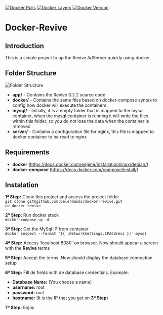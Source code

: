 [![Docker Pulls](https://img.shields.io/docker/pulls/delermando/docker-revive.svg?maxAge=2592000)]() [![Docker Layers](https://images.microbadger.com/badges/image/delermando/docker-revive.svg)](http://microbadger.com/images/delermando/locust-load-test:1.0 "Get your own image badge on microbadger.com") [![Docker Version](https://images.microbadger.com/badges/version/delermando/docker-revive.svg)](http://microbadger.com/images/delermando/locust-load-test:1.0 "Get your own version badge on microbadger.com") 

# Docker-Revive  
## Introduction
This is a simple project to up  the Revive AdServer quickly using docker.

## Folder Structure
![Folder Structure](https://s4.postimg.org/ams946cbx/folder-structure.png)
- **app/** - Contains the Revive 3.2.2 source code
- **docker/** - Contains the same files based on docker-compose syntax to config how docker will execute the containers
- **mysql/** - Initially, it Is a empty folder that is mapped to the mysql container, when the mysql container is running it will write the files within this folder, so you do not lose the data when the container is removed
- **server/** - Contains a configuration file for nginx, this file is mapped to docker container to be read to nginx

## Requirements  
- **docker** (https://docs.docker.com/engine/installation/linux/debian/)  
- **docker-compose** (https://docs.docker.com/compose/install/)  

## Instalation
**1ª Step:** Clone this project and access the project folder  
`git clone git@github.com:Delermando/docker-revive.git`  
`cd docker-revive` 	

**2ª Step:** Run docker stack  
`docker-compose up -d`

**3ª Step:** Get the MySql IP from container  
`docker inspect --format '{{ .NetworkSettings.IPAddress }}' mysql`

**4ª Step:** Access 'localhost:8080' on browser. Now should appear a screen with the **Revive** terms

**5ª Step:** Accept the terms. Now should display the database connection setup

**6ª Step:** Fill de fields with de database credentials. Example:  
- **Database Name:** (You choose a name)  
- **username:** root  
- **password:** root  
- **hostname:** (It is the IP that you get on **3ª Step**)  

**7ª Step:** Enjoy
